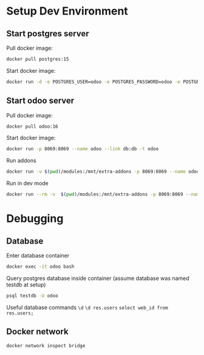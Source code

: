 # Setup Dev Environment
## Start postgres server
Pull docker image: 
```bash
docker pull postgres:15
``` 
Start docker image: 
```bash
docker run -d -e POSTGRES_USER=odoo -e POSTGRES_PASSWORD=odoo -e POSTGRES_DB=postgres --name db postgres:15
```


## Start odoo server
Pull docker image: 
```bash
docker pull odoo:16 
``` 
Start docker image: 
```bash
docker run -p 8069:8069 --name odoo --link db:db -t odoo
```

Run addons 
```bash
docker run -v $(pwd)/modules:/mnt/extra-addons -p 8069:8069 --name odoo --link db:db -t odoo
```

Run in dev mode 
```bash
docker run --rm -v  $(pwd)/modules:/mnt/extra-addons -p 8069:8069 --name odoo --link db:db -t odoo --dev=all
```

# Debugging 
## Database
Enter database container
```bash
docker exec -it odoo bash 
```
Query postgres database inside container (assume database was named testdb at setup)
```bash 
psql testdb -U odoo 
```
Useful database commands 
`\d` `\d res.users` `select web_id from res.users;`

## Docker network 
```bash 
docker network inspect bridge
```



